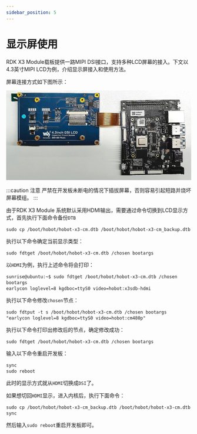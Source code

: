 ```yaml
---
sidebar_position: 5
---
```


# 显示屏使用

RDK X3 Module载板提供一路MIPI DSI接口，支持多种LCD屏幕的接入。下文以4.3英寸MIPI LCD为例，介绍显示屏接入和使用方法。

屏幕连接方式如下图所示：

![image-mipi-dsi-lcd1](../../../../static/img/07_Advanced_development/01_hardware_development/rdk_x3_module/image/rdk_x3_module/image-mipi-dsi-lcd1.png)

:::caution 注意
严禁在开发板未断电的情况下插拔屏幕，否则容易引起短路并烧坏屏幕模组。
:::

由于RDK X3 Module 系统默认采用HDMI输出，需要通过命令切换到LCD显示方式，首先执行下面命令备份`DTB`

```shell
sudo cp /boot/hobot/hobot-x3-cm.dtb /boot/hobot/hobot-x3-cm_backup.dtb
```

执行以下命令确定当前显示类型：

```shell
sudo fdtget /boot/hobot/hobot-x3-cm.dtb /chosen bootargs
```

以`HDMI`为例，执行上述命令将会打印：

```shell
sunrise@ubuntu:~$ sudo fdtget /boot/hobot/hobot-x3-cm.dtb /chosen bootargs
earlycon loglevel=8 kgdboc=ttyS0 video=hobot:x3sdb-hdmi
```

执行以下命令修改`chosen`节点：

```shell
sudo fdtput -t s /boot/hobot/hobot-x3-cm.dtb /chosen bootargs "earlycon loglevel=8 kgdboc=ttyS0 video=hobot:cm480p"
```

执行以下命令打印出修改后的节点，确定修改成功：

```shell
sudo fdtget /boot/hobot/hobot-x3-cm.dtb /chosen bootargs
```


输入以下命令重启开发板：

```shell
sync
sudo reboot
```

此时的显示方式就从`HDMI`切换成`DSI`了。

如果想切回`HDMI`显示，进入内核后，执行下面命令：

```shell
sudo cp /boot/hobot/hobot-x3-cm_backup.dtb /boot/hobot/hobot-x3-cm.dtb
sync
```

然后输入`sudo reboot`重启开发板即可。

